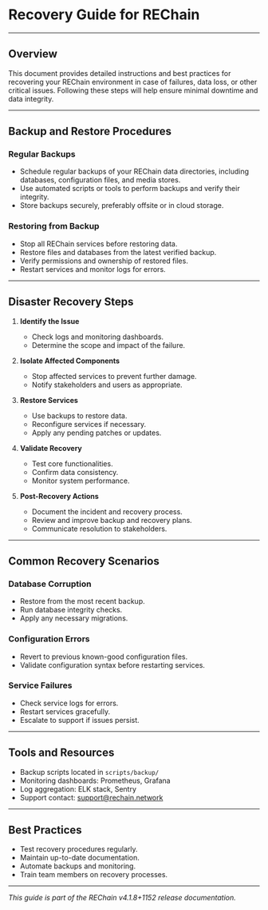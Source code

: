 # Recovery Guide for REChain

---

## Overview

This document provides detailed instructions and best practices for recovering your REChain environment in case of failures, data loss, or other critical issues. Following these steps will help ensure minimal downtime and data integrity.

---

## Backup and Restore Procedures

### Regular Backups

- Schedule regular backups of your REChain data directories, including databases, configuration files, and media stores.
- Use automated scripts or tools to perform backups and verify their integrity.
- Store backups securely, preferably offsite or in cloud storage.

### Restoring from Backup

- Stop all REChain services before restoring data.
- Restore files and databases from the latest verified backup.
- Verify permissions and ownership of restored files.
- Restart services and monitor logs for errors.

---

## Disaster Recovery Steps

1. **Identify the Issue**
   - Check logs and monitoring dashboards.
   - Determine the scope and impact of the failure.

2. **Isolate Affected Components**
   - Stop affected services to prevent further damage.
   - Notify stakeholders and users as appropriate.

3. **Restore Services**
   - Use backups to restore data.
   - Reconfigure services if necessary.
   - Apply any pending patches or updates.

4. **Validate Recovery**
   - Test core functionalities.
   - Confirm data consistency.
   - Monitor system performance.

5. **Post-Recovery Actions**
   - Document the incident and recovery process.
   - Review and improve backup and recovery plans.
   - Communicate resolution to stakeholders.

---

## Common Recovery Scenarios

### Database Corruption

- Restore from the most recent backup.
- Run database integrity checks.
- Apply any necessary migrations.

### Configuration Errors

- Revert to previous known-good configuration files.
- Validate configuration syntax before restarting services.

### Service Failures

- Check service logs for errors.
- Restart services gracefully.
- Escalate to support if issues persist.

---

## Tools and Resources

- Backup scripts located in `scripts/backup/`
- Monitoring dashboards: Prometheus, Grafana
- Log aggregation: ELK stack, Sentry
- Support contact: support@rechain.network

---

## Best Practices

- Test recovery procedures regularly.
- Maintain up-to-date documentation.
- Automate backups and monitoring.
- Train team members on recovery processes.

---

*This guide is part of the REChain v4.1.8+1152 release documentation.*
